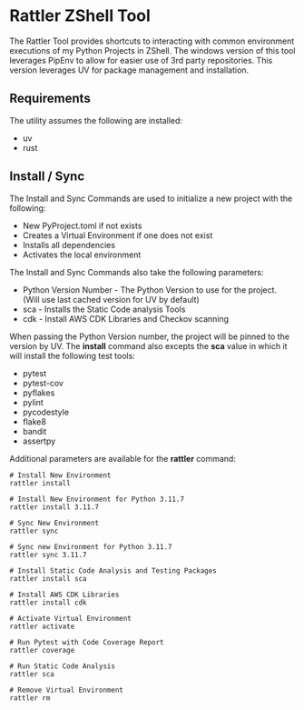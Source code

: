 # Rattler ZShell Tool

The Rattler Tool provides shortcuts to interacting with common environment executions of my Python Projects in ZShell. The windows version of this tool leverages PipEnv to allow for easier use of 3rd party repositories. This version leverages UV for package management and installation.

## Requirements

The utility assumes the following are installed:

* uv
* rust 

## Install / Sync

The Install and Sync Commands are used to initialize a new project with the following:

* New PyProject.toml if not exists
* Creates a Virtual Environment if one does not exist
* Installs all dependencies
* Activates the local environment

The Install and Sync Commands also take the following parameters:

* Python Version Number - The Python Version to use for the project. (Will use last cached version for UV by default)
* sca - Installs the Static Code analysis Tools
* cdk - Install AWS CDK Libraries and Checkov scanning

When passing the Python Version number, the project will be pinned to the version by UV. The __install__ command also excepts the __sca__ value in which it will install the following test tools:

* pytest
* pytest-cov
* pyflakes
* pylint
* pycodestyle
* flake8
* bandit
* assertpy

Additional parameters are available for the __rattler__ command:

```command
# Install New Environment
rattler install

# Install New Environment for Python 3.11.7
rattler install 3.11.7

# Sync New Environment
rattler sync

# Sync new Environment for Python 3.11.7
rattler sync 3.11.7

# Install Static Code Analysis and Testing Packages
rattler install sca

# Install AWS CDK Libraries
rattler install cdk

# Activate Virtual Environment
rattler activate

# Run Pytest with Code Coverage Report
rattler coverage

# Run Static Code Analysis
rattler sca

# Remove Virtual Environment
rattler rm

```
